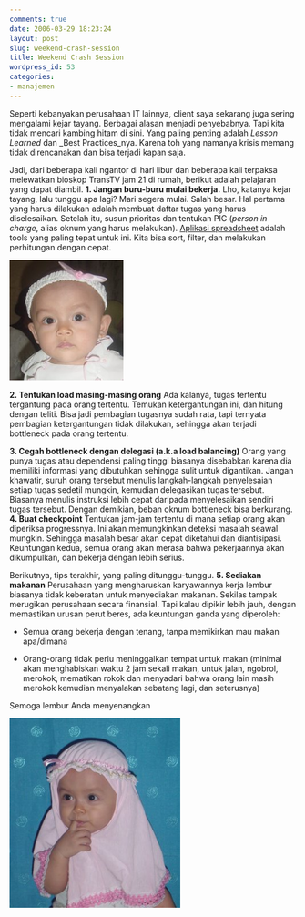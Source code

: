 ```yaml
---
comments: true
date: 2006-03-29 18:23:24
layout: post
slug: weekend-crash-session
title: Weekend Crash Session
wordpress_id: 53
categories:
- manajemen
---
```


Seperti kebanyakan perusahaan IT lainnya, client saya sekarang juga sering mengalami kejar tayang. Berbagai alasan menjadi penyebabnya. Tapi kita tidak mencari kambing hitam di sini. Yang paling penting adalah _Lesson Learned_ dan _Best Practices_nya. Karena toh yang namanya krisis memang tidak direncanakan dan bisa terjadi kapan saja.

Jadi, dari beberapa kali ngantor di hari libur dan beberapa kali terpaksa melewatkan bioskop TransTV jam 21 di rumah, berikut adalah pelajaran yang dapat diambil.
**1. Jangan buru-buru mulai bekerja.**
Lho, katanya kejar tayang, lalu tunggu apa lagi? Mari segera mulai.
Salah besar. Hal pertama yang harus dilakukan adalah membuat daftar tugas yang harus diselesaikan. Setelah itu, susun prioritas dan tentukan PIC (_person in charge_, alias oknum yang harus melakukan). [Aplikasi spreadsheet](http://www.openoffice.org/product/calc.html) adalah tools yang paling tepat untuk ini. Kita bisa sort, filter, dan melakukan perhitungan dengan cepat.

[![Khalisa In Action ](/images/uploads/2006/03/dsc02995.jpg)](/images/uploads/2006/03/dsc02995.jpg)

**2. Tentukan load masing-masing orang**
Ada kalanya, tugas tertentu tergantung pada orang tertentu. Temukan ketergantungan ini, dan hitung dengan teliti. Bisa jadi pembagian tugasnya sudah rata, tapi ternyata pembagian ketergantungan tidak dilakukan, sehingga akan terjadi bottleneck pada orang tertentu.

**3. Cegah bottleneck dengan delegasi (a.k.a load balancing)**
Orang yang punya tugas atau dependensi paling tinggi biasanya disebabkan karena dia memiliki informasi yang dibutuhkan sehingga sulit untuk digantikan. Jangan khawatir, suruh orang tersebut menulis langkah-langkah penyelesaian setiap tugas sedetil mungkin, kemudian delegasikan tugas tersebut. Biasanya menulis instruksi lebih cepat daripada menyelesaikan sendiri tugas tersebut. Dengan demikian, beban oknum bottleneck bisa berkurang.
**4. Buat checkpoint**
Tentukan jam-jam tertentu di mana setiap orang akan diperiksa progressnya. Ini akan memungkinkan deteksi masalah seawal mungkin. Sehingga masalah besar akan cepat diketahui dan diantisipasi. Keuntungan kedua, semua orang akan merasa bahwa pekerjaannya akan dikumpulkan, dan bekerja dengan lebih serius.

Berikutnya, tips terakhir, yang paling ditunggu-tunggu.
**5. Sediakan makanan**
Perusahaan yang mengharuskan karyawannya kerja lembur biasanya tidak keberatan untuk menyediakan makanan. Sekilas tampak merugikan perusahaan secara finansial. Tapi kalau dipikir lebih jauh, dengan memastikan urusan perut beres, ada keuntungan ganda yang diperoleh:



	
  * Semua orang bekerja dengan tenang, tanpa memikirkan mau makan apa/dimana

	
  * Orang-orang tidak perlu meninggalkan tempat untuk makan (minimal akan menghabiskan waktu 2 jam sekali makan, untuk jalan, ngobrol, merokok, mematikan rokok dan menyadari bahwa orang lain masih merokok kemudian menyalakan sebatang lagi, dan seterusnya)


Semoga lembur Anda menyenangkan

[![Khalisa Gigit Jari ](/images/uploads/2006/03/dsc03125.jpg)](/images/uploads/2006/03/dsc03125.jpg)
